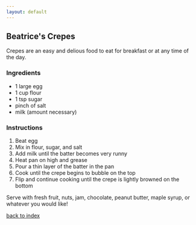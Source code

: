 ```yaml
---
layout: default
---
```


<!---
This is a comment. Note the triple dash to start, but double to end
-->

## Beatrice's Crepes
<!---
Put your name or github username somewhere
-->
Crepes are an easy and delious food to eat for breakfast or at any time of the day.

### Ingredients
- 1 large egg
- 1 cup flour
- 1 tsp sugar
- pinch of salt
- milk (amount necessary)

### Instructions
1. Beat egg
2. Mix in flour, sugar, and salt
3. Add milk until the batter becomes very runny
4. Heat pan on high and grease
5. Pour a thin layer of the batter in the pan
6. Cook until the crepe begins to bubble on the top
7. Flip and continue cooking until the crepe is lightly browned on the bottom 

Serve with fresh fruit, nuts, jam, chocolate, peanut butter, maple syrup, or whatever you would like!

<!--
Keep this link to return to the index
-->
[back to index](../)